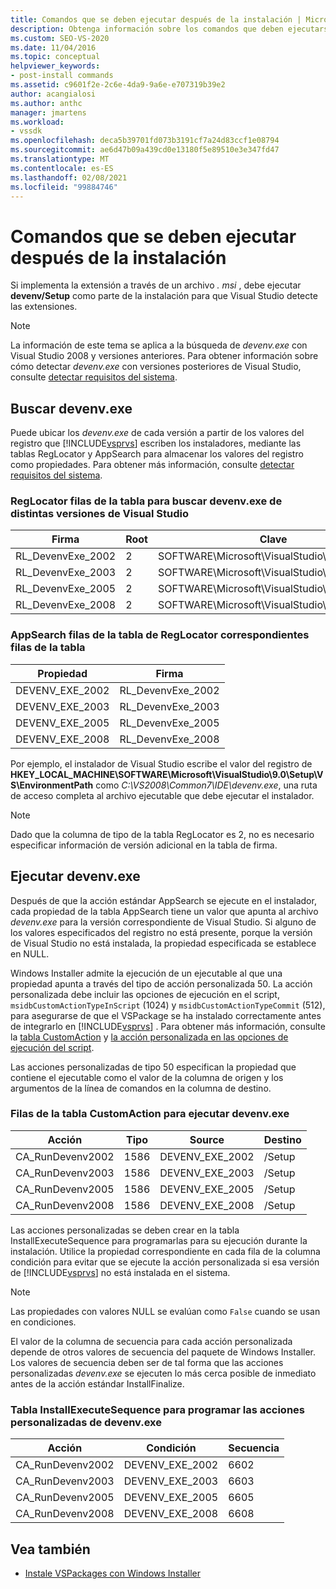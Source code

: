 ```yaml
---
title: Comandos que se deben ejecutar después de la instalación | Microsoft Docs
description: Obtenga información sobre los comandos que deben ejecutarse como parte de la instalación de una extensión implementada a través de un archivo. msi en Visual Studio.
ms.custom: SEO-VS-2020
ms.date: 11/04/2016
ms.topic: conceptual
helpviewer_keywords:
- post-install commands
ms.assetid: c9601f2e-2c6e-4da9-9a6e-e707319b39e2
author: acangialosi
ms.author: anthc
manager: jmartens
ms.workload:
- vssdk
ms.openlocfilehash: deca5b39701fd073b3191cf7a24d83ccf1e08794
ms.sourcegitcommit: ae6d47b09a439cd0e13180f5e89510e3e347fd47
ms.translationtype: MT
ms.contentlocale: es-ES
ms.lasthandoff: 02/08/2021
ms.locfileid: "99884746"
---
```

# <a name="commands-that-must-be-run-after-installation"></a>Comandos que se deben ejecutar después de la instalación
Si implementa la extensión a través de un archivo *. msi* , debe ejecutar **devenv/Setup** como parte de la instalación para que Visual Studio detecte las extensiones.

> [!NOTE]
> La información de este tema se aplica a la búsqueda de *devenv.exe* con Visual Studio 2008 y versiones anteriores. Para obtener información sobre cómo detectar *devenv.exe* con versiones posteriores de Visual Studio, consulte [detectar requisitos del sistema](../../extensibility/internals/detecting-system-requirements.md).

## <a name="find-devenvexe"></a>Buscar devenv.exe
 Puede ubicar los *devenv.exe* de cada versión a partir de los valores del registro que [!INCLUDE[vsprvs](../../code-quality/includes/vsprvs_md.md)] escriben los instaladores, mediante las tablas RegLocator y AppSearch para almacenar los valores del registro como propiedades. Para obtener más información, consulte [detectar requisitos del sistema](../../extensibility/internals/detecting-system-requirements.md).

### <a name="reglocator-table-rows-to-locate-devenvexe-from-different-versions-of-visual-studio"></a>RegLocator filas de la tabla para buscar devenv.exe de distintas versiones de Visual Studio

|Firma|Root|Clave|Nombre|Tipo|
|-----------------|----------|---------|----------|----------|
|RL_DevenvExe_2002|2|SOFTWARE\Microsoft\VisualStudio\7.0\Setup\VS|EnvironmentPath|2|
|RL_DevenvExe_2003|2|SOFTWARE\Microsoft\VisualStudio\7.1\Setup\VS|EnvironmentPath|2|
|RL_DevenvExe_2005|2|SOFTWARE\Microsoft\VisualStudio\8.0\Setup\VS|EnvironmentPath|2|
|RL_DevenvExe_2008|2|SOFTWARE\Microsoft\VisualStudio\9.0\Setup\VS|EnvironmentPath|2|

### <a name="appsearch-table-rows-for-corresponding-reglocator-table-rows"></a>AppSearch filas de la tabla de RegLocator correspondientes filas de la tabla

|Propiedad|Firma|
|--------------|-----------------|
|DEVENV_EXE_2002|RL_DevenvExe_2002|
|DEVENV_EXE_2003|RL_DevenvExe_2003|
|DEVENV_EXE_2005|RL_DevenvExe_2005|
|DEVENV_EXE_2008|RL_DevenvExe_2008|

 Por ejemplo, el instalador de Visual Studio escribe el valor del registro de **HKEY_LOCAL_MACHINE\SOFTWARE\Microsoft\VisualStudio\9.0\Setup\VS\EnvironmentPath** como *C:\VS2008\Common7\IDE\devenv.exe*, una ruta de acceso completa al archivo ejecutable que debe ejecutar el instalador.

> [!NOTE]
> Dado que la columna de tipo de la tabla RegLocator es 2, no es necesario especificar información de versión adicional en la tabla de firma.

## <a name="run-devenvexe"></a>Ejecutar devenv.exe
 Después de que la acción estándar AppSearch se ejecute en el instalador, cada propiedad de la tabla AppSearch tiene un valor que apunta al archivo *devenv.exe* para la versión correspondiente de Visual Studio. Si alguno de los valores especificados del registro no está presente, porque la versión de Visual Studio no está instalada, la propiedad especificada se establece en NULL.

 Windows Installer admite la ejecución de un ejecutable al que una propiedad apunta a través del tipo de acción personalizada 50. La acción personalizada debe incluir las opciones de ejecución en el script, `msidbCustomActionTypeInScript` (1024) y `msidbCustomActionTypeCommit` (512), para asegurarse de que el VSPackage se ha instalado correctamente antes de integrarlo en [!INCLUDE[vsprvs](../../code-quality/includes/vsprvs_md.md)] . Para obtener más información, consulte la [tabla CustomAction](/windows/desktop/msi/customaction-table) y [la acción personalizada en las opciones de ejecución del script](/windows/desktop/msi/custom-action-in-script-execution-options).

 Las acciones personalizadas de tipo 50 especifican la propiedad que contiene el ejecutable como el valor de la columna de origen y los argumentos de la línea de comandos en la columna de destino.

### <a name="customaction-table-rows-to-run-devenvexe"></a>Filas de la tabla CustomAction para ejecutar devenv.exe

|Acción|Tipo|Source|Destino|
|------------|----------|------------|------------|
|CA_RunDevenv2002|1586|DEVENV_EXE_2002|/Setup|
|CA_RunDevenv2003|1586|DEVENV_EXE_2003|/Setup|
|CA_RunDevenv2005|1586|DEVENV_EXE_2005|/Setup|
|CA_RunDevenv2008|1586|DEVENV_EXE_2008|/Setup|

 Las acciones personalizadas se deben crear en la tabla InstallExecuteSequence para programarlas para su ejecución durante la instalación. Utilice la propiedad correspondiente en cada fila de la columna condición para evitar que se ejecute la acción personalizada si esa versión de [!INCLUDE[vsprvs](../../code-quality/includes/vsprvs_md.md)] no está instalada en el sistema.

> [!NOTE]
> Las propiedades con valores NULL se evalúan como `False` cuando se usan en condiciones.

 El valor de la columna de secuencia para cada acción personalizada depende de otros valores de secuencia del paquete de Windows Installer. Los valores de secuencia deben ser de tal forma que las acciones personalizadas *devenv.exe* se ejecuten lo más cerca posible de inmediato antes de la acción estándar InstallFinalize.

### <a name="installexecutesequence-table-to-schedule-the-devenvexe-custom-actions"></a>Tabla InstallExecuteSequence para programar las acciones personalizadas de devenv.exe

|Acción|Condición|Secuencia|
|------------|---------------|--------------|
|CA_RunDevenv2002|DEVENV_EXE_2002|6602|
|CA_RunDevenv2003|DEVENV_EXE_2003|6603|
|CA_RunDevenv2005|DEVENV_EXE_2005|6605|
|CA_RunDevenv2008|DEVENV_EXE_2008|6608|

## <a name="see-also"></a>Vea también
- [Instale VSPackages con Windows Installer](../../extensibility/internals/installing-vspackages-with-windows-installer.md)
